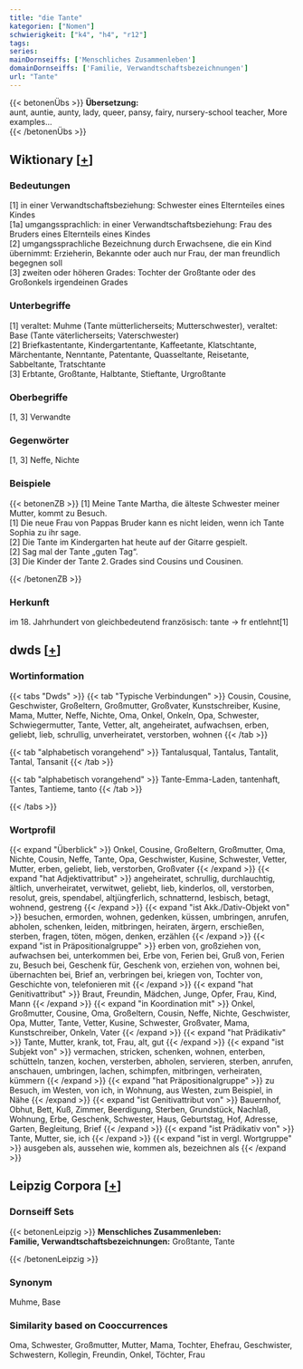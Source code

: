 ```yaml
---
title: "die Tante"
kategorien: ["Nomen"]
schwierigkeit: ["k4", "h4", "r12"]
tags:
series:
mainDornseiffs: ['Menschliches Zusammenleben']
domainDornseiffs: ['Familie, Verwandtschaftsbezeichnungen']
url: "Tante"
---
```


{{< betonenÜbs >}}
**Übersetzung:**  
aunt, auntie, aunty, lady, queer, pansy, fairy, nursery-school  teacher, More examples...  
{{< /betonenÜbs >}}

## Wiktionary [[+](https://de.wiktionary.org/wiki/Tante)]

### Bedeutungen
[1] in einer Verwandtschaftsbeziehung: Schwester eines Elternteiles eines Kindes  
[1a] umgangssprachlich: in einer Verwandtschaftsbeziehung: Frau des Bruders eines Elternteils eines Kindes  
[2] umgangssprachliche Bezeichnung durch Erwachsene, die ein Kind übernimmt: Erzieherin, Bekannte oder auch nur Frau, der man freundlich begegnen soll  
[3] zweiten oder höheren Grades: Tochter der Großtante oder des Großonkels irgendeinen Grades  

### Unterbegriffe
[1] veraltet: Muhme (Tante mütterlicherseits; Mutterschwester), veraltet: Base (Tante väterlicherseits; Vaterschwester)  
[2] Briefkastentante, Kindergartentante, Kaffeetante, Klatschtante, Märchentante, Nenntante, Patentante, Quasseltante, Reisetante, Sabbeltante, Tratschtante  
[3] Erbtante, Großtante, Halbtante, Stieftante, Urgroßtante  

### Oberbegriffe
[1, 3] Verwandte  

### Gegenwörter
[1, 3] Neffe, Nichte  

### Beispiele
{{< betonenZB >}}
[1] Meine Tante Martha, die älteste Schwester meiner Mutter, kommt zu Besuch.  
[1] Die neue Frau von Pappas Bruder kann es nicht leiden, wenn ich Tante Sophia zu ihr sage.  
[2] Die Tante im Kindergarten hat heute auf der Gitarre gespielt.  
[2] Sag mal der Tante „guten Tag“.  
[3] Die Kinder der Tante 2. Grades sind Cousins und Cousinen.  

{{< /betonenZB >}}
### Herkunft
im 18. Jahrhundert von gleichbedeutend französisch: tante → fr entlehnt[1]  



## dwds [[+](https://www.dwds.de/wb/Tante)]

### Wortinformation
{{< tabs "Dwds" >}}
{{< tab "Typische Verbindungen" >}}
Cousin, Cousine, Geschwister, Großeltern, Großmutter, Großvater, Kunstschreiber, Kusine, Mama, Mutter, Neffe, Nichte, Oma, Onkel, Onkeln, Opa, Schwester, Schwiegermutter, Tante, Vetter, alt, angeheiratet, aufwachsen, erben, geliebt, lieb, schrullig, unverheiratet, verstorben, wohnen
{{< /tab >}}

{{< tab "alphabetisch vorangehend" >}}
Tantalusqual, Tantalus, Tantalit, Tantal, Tansanit
{{< /tab >}}

{{< tab "alphabetisch vorangehend" >}}
Tante-Emma-Laden, tantenhaft, Tantes, Tantieme, tanto
{{< /tab >}}

{{< /tabs >}}

### Wortprofil
{{< expand "Überblick" >}} Onkel, Cousine, Großeltern, Großmutter, Oma, Nichte, Cousin, Neffe, Tante, Opa, Geschwister, Kusine, Schwester, Vetter, Mutter, erben, geliebt, lieb, verstorben, Großvater {{< /expand >}}
{{< expand "hat Adjektivattribut" >}} angeheiratet, schrullig, durchlauchtig, ältlich, unverheiratet, verwitwet, geliebt, lieb, kinderlos, oll, verstorben, resolut, greis, spendabel, altjüngferlich, schnatternd, lesbisch, betagt, wohnend, gestreng {{< /expand >}}
{{< expand "ist Akk./Dativ-Objekt von" >}} besuchen, ermorden, wohnen, gedenken, küssen, umbringen, anrufen, abholen, schenken, leiden, mitbringen, heiraten, ärgern, erschießen, sterben, fragen, töten, mögen, denken, erzählen {{< /expand >}}
{{< expand "ist in Präpositionalgruppe" >}} erben von, großziehen von, aufwachsen bei, unterkommen bei, Erbe von, Ferien bei, Gruß von, Ferien zu, Besuch bei, Geschenk für, Geschenk von, erziehen von, wohnen bei, übernachten bei, Brief an, verbringen bei, kriegen von, Tochter von, Geschichte von, telefonieren mit {{< /expand >}}
{{< expand "hat Genitivattribut" >}} Braut, Freundin, Mädchen, Junge, Opfer, Frau, Kind, Mann {{< /expand >}}
{{< expand "in Koordination mit" >}} Onkel, Großmutter, Cousine, Oma, Großeltern, Cousin, Neffe, Nichte, Geschwister, Opa, Mutter, Tante, Vetter, Kusine, Schwester, Großvater, Mama, Kunstschreiber, Onkeln, Vater {{< /expand >}}
{{< expand "hat Prädikativ" >}} Tante, Mutter, krank, tot, Frau, alt, gut {{< /expand >}}
{{< expand "ist Subjekt von" >}} vermachen, stricken, schenken, wohnen, enterben, schütteln, tanzen, kochen, versterben, abholen, servieren, sterben, anrufen, anschauen, umbringen, lachen, schimpfen, mitbringen, verheiraten, kümmern {{< /expand >}}
{{< expand "hat Präpositionalgruppe" >}} zu Besuch, im Westen, von ich, in Wohnung, aus Westen, zum Beispiel, in Nähe {{< /expand >}}
{{< expand "ist Genitivattribut von" >}} Bauernhof, Obhut, Bett, Kuß, Zimmer, Beerdigung, Sterben, Grundstück, Nachlaß, Wohnung, Erbe, Geschenk, Schwester, Haus, Geburtstag, Hof, Adresse, Garten, Begleitung, Brief {{< /expand >}}
{{< expand "ist Prädikativ von" >}} Tante, Mutter, sie, ich {{< /expand >}}
{{< expand "ist in vergl. Wortgruppe" >}} ausgeben als, aussehen wie, kommen als, bezeichnen als {{< /expand >}}

## Leipzig Corpora [[+](https://corpora.uni-leipzig.de/en/res?word=Tante&corpusId=deu_newscrawl-public_2018)]

### Dornseiff Sets
{{< betonenLeipzig >}}
**Menschliches Zusammenleben:**  
**Familie, Verwandtschaftsbezeichnungen:** Großtante, Tante  

{{< /betonenLeipzig >}}

### Synonym
Muhme, Base


### Similarity based on Cooccurrences
Oma, Schwester, Großmutter, Mutter, Mama, Tochter, Ehefrau, Geschwister, Schwestern, Kollegin, Freundin, Onkel, Töchter, Frau


